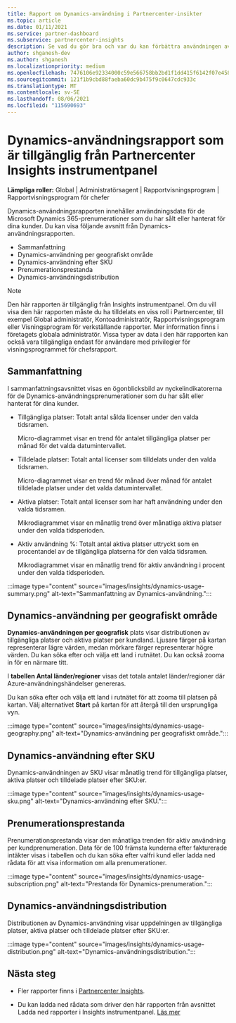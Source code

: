 ```yaml
---
title: Rapport om Dynamics-användning i Partnercenter-insikter
ms.topic: article
ms.date: 01/11/2021
ms.service: partner-dashboard
ms.subservice: partnercenter-insights
description: Se vad du gör bra och var du kan förbättra användningen av Dynamics-prenumerationer som du säljer eller hanterar för dina kunder.
author: shganesh-dev
ms.author: shganesh
ms.localizationpriority: medium
ms.openlocfilehash: 7476106e92334000c59e566758bb2bd1f1dd415f6142f07e458b2aa9f5c62b41
ms.sourcegitcommit: 121f1b9cbd88faeba60dc9b475f9c0647cdc933c
ms.translationtype: MT
ms.contentlocale: sv-SE
ms.lasthandoff: 08/06/2021
ms.locfileid: "115690693"
---
```

# <a name="dynamics-usage-report-available-from-the-partner-center-insights-dashboard"></a>Dynamics-användningsrapport som är tillgänglig från Partnercenter Insights instrumentpanel

**Lämpliga roller:** Global | Administratörsagent | Rapportvisningsprogram | Rapportvisningsprogram för chefer

Dynamics-användningsrapporten innehåller användningsdata för de Microsoft Dynamics 365-prenumerationer som du har sålt eller hanterat för dina kunder. Du kan visa följande avsnitt från Dynamics-användningsrapporten.

- Sammanfattning
- Dynamics-användning per geografiskt område
- Dynamics-användning efter SKU
- Prenumerationsprestanda
- Dynamics-användningsdistribution

 > [!NOTE]
 > Den här rapporten är tillgänglig från Insights instrumentpanel. Om du vill visa den här rapporten måste du ha tilldelats en viss roll i Partnercenter, till exempel Global administratör, Kontoadministratör, Rapportvisningsprogram eller Visningsprogram för verkställande rapporter. Mer information finns i företagets globala administratör. Vissa typer av data i den här rapporten kan också vara tillgängliga endast för användare med privilegier för visningsprogrammet för chefsrapport.

## <a name="summary"></a>Sammanfattning

I sammanfattningsavsnittet visas en ögonblicksbild av nyckelindikatorerna för de Dynamics-användningsprenumerationer som du har sålt eller hanterat för dina kunder.  

- Tillgängliga platser: Totalt antal sålda licenser under den valda tidsramen.

   Micro-diagrammet visar en trend för antalet tillgängliga platser per månad för det valda datumintervallet.

- Tilldelade platser: Totalt antal licenser som tilldelats under den valda tidsramen.

   Micro-diagrammet visar en trend för månad över månad för antalet tilldelade platser under det valda datumintervallet.

- Aktiva platser: Totalt antal licenser som har haft användning under den valda tidsramen. 

   Mikrodiagrammet visar en månatlig trend över månatliga aktiva platser under den valda tidsperioden.

- Aktiv användning %: Totalt antal aktiva platser uttryckt som en procentandel av de tillgängliga platserna för den valda tidsramen. 

   Mikrodiagrammet visar en månatlig trend för aktiv användning i procent under den valda tidsperioden.

:::image type="content" source="images/insights/dynamics-usage-summary.png" alt-text="Sammanfattning av Dynamics-användning.":::

## <a name="dynamics-usage-by-geography"></a>Dynamics-användning per geografiskt område

**Dynamics-användningen per geografisk** plats visar distributionen av tillgängliga platser och aktiva platser per kundland. Ljusare färger på kartan representerar lägre värden, medan mörkare färger representerar högre värden. Du kan söka efter och välja ett land i rutnätet. Du kan också zooma in för en närmare titt.

I **tabellen Antal länder/regioner** visas det totala antalet länder/regioner där Azure-användningshändelser genereras.

Du kan söka efter och välja ett land i rutnätet för att zooma till platsen på kartan. Välj alternativet **Start** på kartan för att återgå till den ursprungliga vyn.

:::image type="content" source="images/insights/dynamics-usage-geography.png" alt-text="Dynamics-användning per geografiskt område.":::

## <a name="dynamics-usage-by-sku"></a>Dynamics-användning efter SKU

Dynamics-användningen av SKU visar månatlig trend för tillgängliga platser, aktiva platser och tilldelade platser efter SKU:er.

:::image type="content" source="images/insights/dynamics-usage-sku.png" alt-text="Dynamics-användning efter SKU.":::

## <a name="subscriptions-performance"></a>Prenumerationsprestanda

Prenumerationsprestanda visar den månatliga trenden för aktiv användning per kundprenumeration. Data för de 100 främsta kunderna efter fakturerade intäkter visas i tabellen och du kan söka efter valfri kund eller ladda ned rådata för att visa information om alla prenumerationer.

:::image type="content" source="images/insights/dynamics-usage-subscription.png" alt-text="Prestanda för Dynamics-prenumeration.":::

## <a name="dynamics-usage-distribution"></a>Dynamics-användningsdistribution

Distributionen av Dynamics-användning visar uppdelningen av tillgängliga platser, aktiva platser och tilldelade platser efter SKU:er.

:::image type="content" source="images/insights/dynamics-usage-distribution.png" alt-text="Dynamics-användningsdistribution.":::

## <a name="next-steps"></a>Nästa steg

- Fler rapporter finns i [Partnercenter Insights](partner-center-insights.md).

- Du kan ladda ned rådata som driver den här rapporten från avsnittet Ladda ned rapporter i Insights instrumentpanel. [Läs mer](insights-download-reports.md) 
